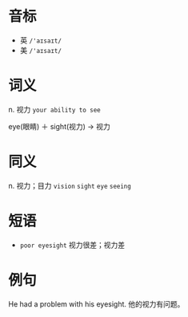 # 音标

- 英 `/'aɪsaɪt/`
- 美 `/'aɪsaɪt/`

# 词义

n. 视力
`your ability to see`



eye(眼睛) ＋ sight(视力) → 视力

# 同义

n. 视力；目力
`vision` `sight` `eye` `seeing`

# 短语

- `poor eyesight` 视力很差；视力差

# 例句

He had a problem with his eyesight.
他的视力有问题。


